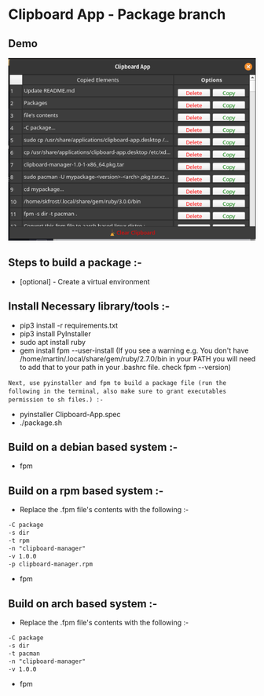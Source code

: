 # Clipboard App - Package branch

## Demo

![Clipboard Manager](clipboard.png)

## Steps to build a package :-

- [optional] - Create a virtual environment

## Install Necessary library/tools :-

- pip3 install -r requirements.txt
- pip3 install PyInstaller
- sudo apt install ruby
- gem install fpm --user-install (If you see a warning e.g. You don't have /home/martin/.local/share/gem/ruby/2.7.0/bin in your PATH you will need to add that to your path in your .bashrc file. check fpm --version)

`Next, use pyinstaller and fpm to build a package file (run the following in the terminal, also make sure to grant executables permission to sh files.) :-`

- pyinstaller Clipboard-App.spec
- ./package.sh

## Build on a debian based system :-

- fpm

## Build on a rpm based system :-

- Replace the .fpm file's contents with the following :-

```
-C package
-s dir
-t rpm
-n "clipboard-manager"
-v 1.0.0
-p clipboard-manager.rpm
```

- fpm

## Build on arch based system :-

- Replace the .fpm file's contents with the following :-

```
-C package
-s dir
-t pacman
-n "clipboard-manager"
-v 1.0.0
```

- fpm
